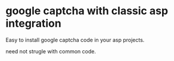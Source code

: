 google captcha with classic asp integration
===========

Easy to install google captcha code in your asp projects.

need not strugle with common code.



